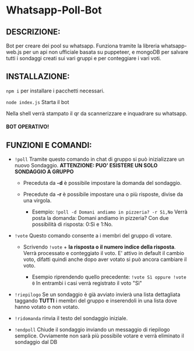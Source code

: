 
# Whatsapp-Poll-Bot

## DESCRIZIONE:
Bot per creare dei pool su whatsapp.
Funziona tramite la libreria whatsapp-web.js per un api non ufficiale basata su puppeteer,
e mongoDB per salvare tutti i sondaggi creati sui vari gruppi e per conteggiare i vari voti.

## INSTALLAZIONE: 

`npm i` 
per installare i pacchetti necessari.

`node index.js`
Starta il bot

Nella shell verrà stampato il qr da scannerizzare e inquadrare su whatsapp.

#### BOT OPERATIVO!

## FUNZIONI E COMANDI: 

 - `!poll` Tramite questo comando in chat di gruppo si può inizializzare
   un nuovo Sondaggio. 
   **ATTENZIONE: PUO' ESISTERE UN SOLO SONDAGGIO A GRUPPO**
   - Preceduta da **-d** è possibile impostare la domanda del sondaggio.
   - Precedute da **-r** è possibile impostare una o più risposte, divise da una virgola. 
   
     - Esempio: `!poll -d Domani andiamo in pizzeria? -r Sì,No` 
   Verrà posta la domanda: Domani andiamo in pizzeria?
   Con due possibilità di risposta: 0:Sì e 1:No.
   
- `!vote` Questo comando consente a i membri del gruppo di votare.
  - Scrivendo `!vote` + **la risposta o il numero indice della risposta**.
    Verrà processato e conteggiato il voto. E' attivo in default il cambio voto,
     difatti quindi anche dopo aver votato si può ancora cambiare il voto.

    - Esempio riprendendo quello precedente:
`!vote Sì oppure !vote 0` In entrambi i casi verrà registrato il voto "Sì"

- `!riepilogo` Se un sondaggio è già avviato invierà una lista dettagliata
taggando **TUTTI** i membri del gruppo e inserendoli in una lista dove hanno votato o non votato.
- `!ridomanda` rinvia il testo del sondaggio iniziale.

- `!endpoll` Chiude il sondaggio inviando un messaggio di riepilogo semplice. 
Ovviamente non sarà più possibile votare e verrà eliminato il sondaggio dal DB


   
